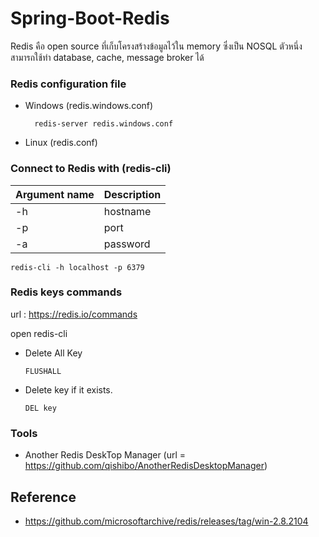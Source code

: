 # Spring-Boot-Redis
 
 Redis คือ open source ที่เก็บโครงสร้างข้อมูลไว้ใน memory ซึ่งเป็น NOSQL ตัวหนึ่ง สามารถใช้ทำ database, cache, message broker ได้
 
### Redis configuration file

- Windows (redis.windows.conf)
 
		redis-server redis.windows.conf

- Linux (redis.conf)


### Connect to Redis with (redis-cli)

 | Argument name | Description |
 | ------------- |-------------|
 | -h  | hostname |
 | -p  | port |
 | -a  | password |



	redis-cli -h localhost -p 6379 

      
### Redis keys commands

url : https://redis.io/commands

open redis-cli

 - Delete All Key
                  
       FLUSHALL

-  Delete key if it exists.

       DEL key

### Tools
- Another Redis DeskTop Manager (url = https://github.com/qishibo/AnotherRedisDesktopManager)

## Reference

- https://github.com/microsoftarchive/redis/releases/tag/win-2.8.2104
